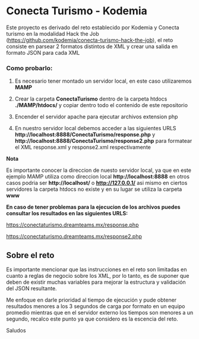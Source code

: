 # Conecta Turismo - Kodemia
Este proyecto es derivado del reto establecido por Kodemia y Conecta turismo en la modalidad Hack the Job (https://github.com/kodemia/conecta-turismo-hack-the-job), el reto consiste en parsear 2 formatos distintos de XML y crear una salida en formato JSON para cada XML


### Como probarlo:

1) Es necesario tener montado un servidor local, en este caso utilizaremos **MAMP**

2) Crear la carpeta **ConectaTurismo** dentro de la carpeta htdocs **./MAMP/htdocs/** y copiar dentro todo el contenido de este repositorio 

3) Encender el servidor apache para ejecutar archivos extension php

4) En nuestro servidor local debemos acceder a las siguientes URLS  **http://localhost:8888/ConectaTurismo/response.php** y **http://localhost:8888/ConectaTurismo/response2.php** para formatear el XML response.xml y response2.xml respectivamente

**Nota**

Es importante conocer la direccion de nuesto servidor local, ya que en este ejemplo MAMP utiliza como direccion local **http://localhost:8888** en otros casos podria ser **http://localhost/** o **http://127.0.0.1/** asi mismo en ciertos servidores la carpeta htdocs no existe y en su lugar se utiliza la carpeta **www**


**En caso de tener problemas para la ejecucion de los archivos puedes consultar los resultados en las siguientes URLS:**

https://conectaturismo.dreamteams.mx/response.php

https://conectaturismo.dreamteams.mx/response2.php

## Sobre el reto

Es importante mencionar que las instrucciones en el reto son limitadas en cuanto a reglas de negocio sobre los XML, por lo tanto, es de suponer que deben de existir muchas variables para mejorar la estructura y validación del JSON resultante.

Me enfoque en darle prioridad al tiempo de ejecución y pude obtener resultados menores a los 3 segundos de carga por formato en un equipo promedio mientras que en el servidor externo los tiempos son menores a un segundo, recalco este punto ya que considero es la escencia del reto.

Saludos
